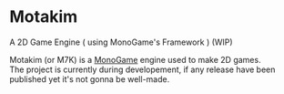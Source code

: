 # Motakim
A 2D Game Engine ( using MonoGame's Framework ) (WIP)

Motakim (or M7K) is a [MonoGame](https://www.monogame.net) engine used to make 2D games.\
The project is currently during developement, if any release have been published yet it's not gonna be well-made.
